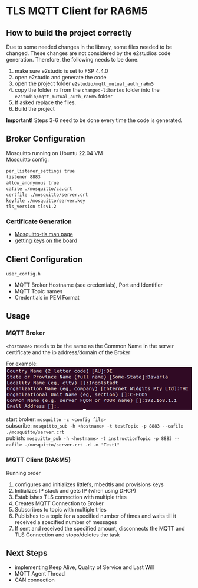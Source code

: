 # TLS MQTT Client for RA6M5

## How to build the project correctly
Due to some needed changes in the library, some files needed to be changed. These changes are not considered by the e2studios code generation. Therefore, the following needs to be done.
1. make sure e2studio is set to FSP 4.4.0
2. open e2studio and generate the code
3. open the project folder `e2studio/mqtt_mutual_auth_ra6m5`
4. copy the folder `ra` from the `changed-libaries` folder into the `e2studio/mqtt_mutual_auth_ra6m5` folder
5. If asked replace the files.
6. Build the project

<b>Important!</b> Steps 3-6 need to be done every time the code is generated.

## Broker Configuration

Mosquitto running on Ubuntu 22.04 VM
<br>
Mosquitto config:
```
per_listener_settings true
listener 8883
allow_anonymous true
cafile ./mosquitto/ca.crt
certfile ./mosquitto/server.crt
keyfile ./mosquitto/server.key
tls_version tlsv1.2
```

### Certificate Generation

- [Mosquitto-tls man page](https://mosquitto.org/man/mosquitto-tls-7.html)
- [getting keys on the board](example_code/aws_https_demo_renesas/aws_https_client_notes.md)

## Client Configuration

`user_config.h`
- MQTT Broker Hostname (see credentials), Port and Identifier
- MQTT Topic names
- Credentials in PEM Format

## Usage

### MQTT Broker

`<hostname>` needs to be the same as the Common Name in the server certificate and the ip address/domain of the Broker

For example:<br>
![](useful_docs/certificate_configuration.png)

start broker: `mosquitto -c <config file>`<br>
subscribe: `mosquitto_sub -h <hostname> -t testTopic -p 8883 --cafile ./mosquitto/server.crt`<br>
publish: `mosquitto_pub -h <hostname> -t instructionTopic -p 8883 --cafile ./mosquitto/server.crt -d -m "Test1"`<br>

### MQTT Client (RA6M5)

Running order
1. configures and initializes littlefs, mbedtls and provisions keys
2. Initializes IP stack and gets IP (when using DHCP)
3. Establishes TLS connection with multiple tries
4. Creates MQTT Connection to Broker
5. Subscribes to topic with multiple tries
6. Publishes to a topic for a specified number of times and waits till it received a specified number of messages
7. If sent and received the specified amount, disconnects the MQTT and TLS Connection and stops/deletes the task

## Next Steps

- implementing Keep Alive, Quality of Service and Last Will
- MQTT Agent Thread
- CAN connection